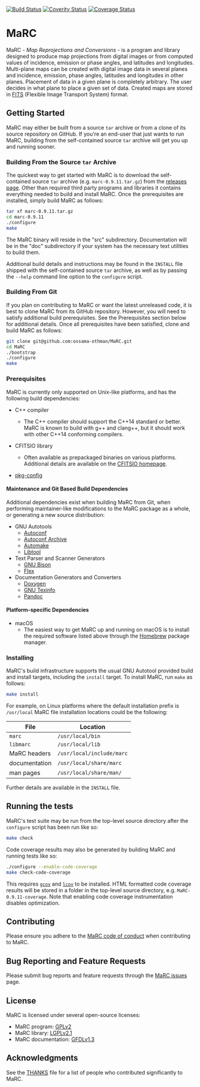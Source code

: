 [![Build Status](https://travis-ci.com/ossama-othman/MaRC.svg?branch=master)](https://travis-ci.com/ossama-othman/MaRC)
[![Coverity Status](https://scan.coverity.com/projects/13233/badge.svg)](https://scan.coverity.com/projects/ossama-othman-marc)
[![Coverage Status](https://coveralls.io/repos/github/ossama-othman/MaRC/badge.svg?branch=master&service=github)](https://coveralls.io/github/ossama-othman/MaRC?branch=master&service=github)

# MaRC

MaRC - _Map Reprojections and Conversions_ - is a program and library
designed to produce map projections from digital images or from
computed values of incidence, emission or phase angles, and latitudes
and longitudes.  Multi-plane maps can be created with digital image
data in several planes and incidence, emission, phase angles,
latitudes and longitudes in other planes.  Placement of data in a
given plane is completely arbitrary.  The user decides in what plane
to place a given set of data.  Created maps are stored in
[FITS](https://fits.gsfc.nasa.gov/fits_standard.html) (Flexible Image
Transport System) format.

## Getting Started

MaRC may either be built from a source `tar` archive or from a clone
of its source repository on GitHub.  If you're an end-user that just
wants to run MaRC, building from the self-contained source `tar`
archive will get you up and running sooner.

### Building From the Source `tar` Archive

The quickest way to get started with MaRC is to download the
self-contained source `tar` archive (e.g. `marc-0.9.11.tar.gz`) from
the [releases page](https://github.com/ossama-othman/MaRC/releases).
Other than required third party programs and libraries it contains
everything needed to build and install MaRC.  Once the prerequisites
are installed, simply build MaRC as follows:

```sh
tar xf marc-0.9.11.tar.gz
cd marc-0.9.11
./configure
make
```

The MaRC binary will reside in the "src" subdirectory.  Documentation
will be in the "doc" subdirectory if your system has the necessary
text utilities to build them.

Additional build details and instructions may be found in the
`INSTALL` file shipped with the self-contained source `tar` archive,
as well as by passing the `--help` command line option to the
`configure` script.

### Building From Git
If you plan on contributing to MaRC or want the latest unreleased
code, it is best to clone MaRC from its GitHub repository.  However,
you will need to satisfy additional build prerequisites.  See the
Prerequisites section below for additional details.  Once all
prerequisites have been satisfied, clone and build MaRC as follows:

```sh
git clone git@github.com:ossama-othman/MaRC.git
cd MaRC
./bootstrap
./configure
make
```

### Prerequisites

MaRC is currently only supported on Unix-like platforms, and has the
following build dependencies:

* C++ compiler
  * The C++ compiler should support the C++14 standard or better.
    MaRC is known to build with g++ and clang++, but it should work
    with other C++14 conforming compilers.

* CFITSIO library
  * Often available as prepackaged binaries on various platforms.
    Additional details are available on the [CFITSIO
    homepage](https://heasarc.gsfc.nasa.gov/fitsio/fitsio.html).

* [pkg-config](https://www.freedesktop.org/wiki/Software/pkg-config/)

#### Maintenance and Git Based Build Dependencies

Additional dependencies exist when building MaRC from Git, when
performing maintainer-like modifications to the MaRC package as a
whole, or generating a new source distribution:

* GNU Autotools
  * [Autoconf](https://www.gnu.org/software/autoconf/)
  * [Autoconf Archive](https://www.gnu.org/software/autoconf-archive/)
  * [Automake](https://www.gnu.org/software/automake/)
  * [Libtool](https://www.gnu.org/software/libtool/)
* Text Parser and Scanner Generators
  * [GNU Bison](https://www.gnu.org/software/bison/)
  * [Flex](https://github.com/westes/flex)
* Documentation Generators and Converters
  * [Doxygen](http://www.doxygen.org/)
  * [GNU Texinfo](https://www.gnu.org/software/texinfo/)
  * [Pandoc](https://pandoc.org/)

#### Platform-specific Dependencies
* macOS
  * The easiest way to get MaRC up and running on macOS is to install
    the required software listed above through the
    [Homebrew](https://brew.sh/) package manager.

### Installing

MaRC's build infrastructure supports the usual GNU Autotool provided
build and install targets, including the `install` target.  To install
MaRC, run `make` as follows:

```sh
make install
```

For example, on Linux platforms where the default installation prefix
is `/usr/local` MaRC file installation locations could be the
following:

File | Location
---- | --------
`marc` | `/usr/local/bin`
`libmarc` | `/usr/local/lib`
MaRC headers | `/usr/local/include/marc`
documentation | `/usr/local/share/marc`
man pages | `/usr/local/share/man/`

Further details are available in the `INSTALL` file.

## Running the tests

MaRC's test suite may be run from the top-level source directory after
the `configure` script has been run like so:

```sh
make check
```

Code coverage results may also be generated by building MaRC and
running tests like so:

```sh
./configure --enable-code-coverage
make check-code-coverage
```

This requires [`gcov`](https://gcc.gnu.org/onlinedocs/gcc/Gcov.html)
and [`lcov`](http://ltp.sourceforge.net/coverage/lcov.php) to be
installed.  HTML formatted code coverage results will be stored in a
folder in the top-level source directory, e.g. `MaRC-0.9.11-coverage`.
Note that enabling code coverage instrumentation disables
optimization.

## Contributing

Please ensure you adhere to the [MaRC code of
conduct](CODE_OF_CONDUCT.md) when contributing to MaRC.

<!--
## Versioning
[SemVer](http://semver.org/)
-->

## Bug Reporting and Feature Requests
Please submit bug reports and feature requests through the [MaRC
issues](https://github.com/ossama-othman/MaRC/issues) page.

## License

MaRC is licensed under several open-source licenses:

* MaRC program: [GPLv2](COPYING)
* MaRC library: [LGPLv2.1](COPYING.LESSER)
* MaRC documentation: [GFDLv1.3](COPYING.DOC)

## Acknowledgments

See the [THANKS](THANKS) file for a list of people who contributed
significantly to MaRC.

<!-- Original layout based on Billie Thompson's (PurpleBooth)
     README-template.md at
     https://gist.github.com/PurpleBooth/109311bb0361f32d87a2 -->
